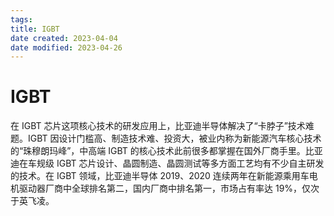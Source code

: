 ```yaml
---
tags:
title: IGBT
date created: 2023-04-04
date modified: 2023-04-26
---
```


# IGBT

在 IGBT 芯片这项核心技术的研发应用上，比亚迪半导体解决了“卡脖子”技术难题。IGBT 因设计门槛高、制造技术难、投资大，被业内称为新能源汽车核心技术的“珠穆朗玛峰”，中高端 IGBT 的核心技术此前很多都掌握在国外厂商手里。比亚迪在车规级 IGBT 芯片设计、晶圆制造、晶圆测试等多方面工艺均有不少自主研发的技术。在 IGBT 领域，比亚迪半导体 2019、2020 连续两年在新能源乘用车电机驱动器厂商中全球排名第二，国内厂商中排名第一，市场占有率达 19%，仅次于英飞凌。
